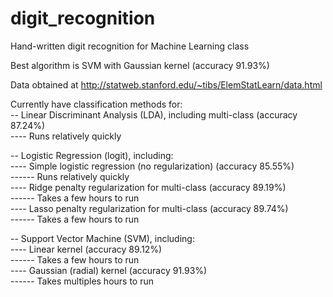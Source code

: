 # digit_recognition
Hand-written digit recognition for Machine Learning class

Best algorithm is SVM with Gaussian kernel (accuracy 91.93%)

Data obtained at http://statweb.stanford.edu/~tibs/ElemStatLearn/data.html

Currently have classification methods for:  
-- Linear Discriminant Analysis (LDA), including multi-class (accuracy 87.24%)  
---- Runs relatively quickly  

-- Logistic Regression (logit), including:  
---- Simple logistic regression (no regularization) (accuracy 85.55%)  
------ Runs relatively quickly  
---- Ridge penalty regularization for multi-class (accuracy 89.19%)  
------ Takes a few hours to run  
---- Lasso penalty regularization for multi-class (accuracy 89.74%)  
------ Takes a few hours to run  

-- Support Vector Machine (SVM), including:  
---- Linear kernel (accuracy 89.12%)  
------ Takes a few hours to run  
---- Gaussian (radial) kernel (accuracy 91.93%)  
------ Takes multiples hours to run